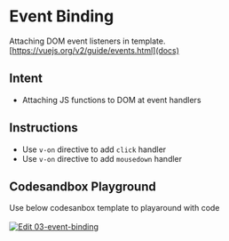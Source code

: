 # Event Binding

Attaching DOM event listeners in template. [https://vuejs.org/v2/guide/events.html](docs)

## Intent

- Attaching JS functions to DOM at event handlers

## Instructions

- Use `v-on` directive to add `click` handler
- Use `v-on` directive to add `mousedown` handler

## Codesandbox Playground

Use below codesanbox template to playaround with code \
\
[![Edit 03-event-binding](https://codesandbox.io/static/img/play-codesandbox.svg)](https://codesandbox.io/s/03-event-binding-7elt0?fontsize=14)
